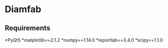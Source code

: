 # Diamfab

## Requirements
  *PyQt5
  *matplotlib==2.1.2
  *numpy==1.14.0
  *reportlab==3.4.0
  *scipy==1.1.0